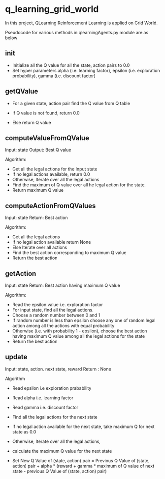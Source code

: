 # q_learning_grid_world
In this project, QLearning Reinforcement Learning is applied on Grid World. 

Pseudocode for various methods in qlearningAgents.py module are as below

## __init__

- Initialize all the Q value for all the state, action pairs to 0.0
- Set hyper parameters alpha (i.e. learning factor), epsilon (i.e. exploration probability), gamma (i.e. discount factor)

## getQValue
- For a given state, action pair find the Q value from Q table

- If  Q value is not found, return 0.0

- Else return Q value

## computeValueFromQValue
Input: state
Output: Best Q value

Algorithm:

- Get all the legal actions for the Input state
- If no legal actions available, return 0.0
- Otherwise, Iterate over all the legal actions
- Find the maximum of Q value over all he legal action for the state.
- Return maximum Q value

## computeActionFromQValues

Input: state
Return: Best action

Algorithm:
- Get all the legal actions
- If no legal action available return None
- Else Iterate over all actions
- Find the best action corresponding to maximum Q value
- Return the best action

## getAction

Input: state
Return: Best action having maximum Q value

Algorithm:
- Read the epsilon value i.e. exploration factor
- For input state, find all the legal actions.
- Choose a random number between 0 and 1
- If random number is less than epsilon choose any one of random legal action among all the actions with equal probability
- Otherwise (i.e. with probability 1 - epsilon), choose the best action having maximum Q value among all the legal actions for the state
- Return the best action


## update

Input: state, action. next state, reward
Return : None

Algorithm
- Read epsilon i.e exploration prabability
- Read alpha i.e. learning factor
- Read gamma i.e. discount factor
- Find all the legal actions for the next state
- If no legal action available for the next state, take maximum Q for next state as 0.0
- Otherwise, Iterate over all the legal actions,
- calculate the maximum Q value for the next state

- Set New Q Value of (state, action) pair = Previous Q Value of (state, action) pair + alpha * (reward + gamma * maximum of Q value of next state - previous Q Value of (state, action) pair)
